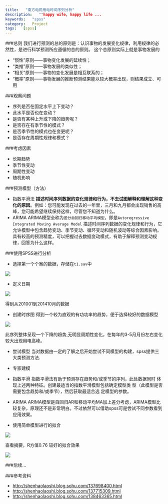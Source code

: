 ```yaml
---
title:   "南方电网用电时间序列分析"
description:   ""happy wife, happy life ...
keywords:   "spss"
category:   Project
tags:   [spss] 
---
```




###总则
我们进行预测的总的原则是：认识事物的发展变化规律，利用规律的必然性，是进行科学预测所应遵循的总的原则。
这个总原则实际上就是事物发展的

-  “惯性”原则——事物变化发展的延续性；
-  “类推”原则——事物发展的类似性；
-  “相关”原则——事物的变化发展是相互联系的；
-  “概率”原则——事物发展的推断预测结果能以较大概率出现，则结果成立、可用

<!--more-->

###观察问题
- 序列是否在固定水平上下变动？
- 此水平是否也在变动？
- 是否有某种上升或下降的趋势呢？
- 是否存在有季节性的模式？
- 是否季节性的模式也在变更呢？
- 是否存在周期性规律和模式？

###考虑因素
- 长期趋势
- 季节性变动
- 周期性变动
- 随机影响

###预测模型（方法）
- 指数平滑法
**描述时间序列数据的变化规律和行为，不去试图解释和理解这种变化的原因**。例如：您可能发现在过去的一年里，三月和九月都会出现销售的高峰，您可能希望继续保持这样，尽管您不知道为什么。
- ARIMA
ARIMA模型全称为`差分自回归移动平均模型`，即是`Autoregressive Integrated Moving Average Model`
描述时间序列数据的变化规律和行为，它允许模型中包含趋势变动、季节变动、循环变动和随机波动等综合因素影响。具有较高的预测精度，可以把握过去数据变动模式，有助于解释预测变动规律，回答为什么这样。

###使用SPSS进行分析
- 选择第一个个案的数据，存储在`t1.sav`中

![](http://needpp.qiniudn.com/2014/11/06/ac33f891-65c1-11e4-a7aa-91dc75eb35eb.png)

- 定义日期

![](http://needpp.qiniudn.com/2014/11/06/ac3368a1-65c1-11e4-88e8-099ee4498c3d.png)

得到从201001到201410月的数据

- 创建时序图
得到一个较为直观的有功功率的趋势，便于选择较好的数据模型

![](http://needpp.qiniudn.com/2014/11/06/ac7fcaee-65c1-11e4-8d23-099ee4498c3d.png)

此序列整体呈现一个下降的趋势,无明显周期性变化，在每年的3-5月月份左右变化较大出现用电高峰。

- 尝试模型
当对数据由一定的了解之后开始尝试不同模型的构建，spss提供三大类预测方法.
 - 专家建模
 - 指数平滑
 指数平滑法有助于预测存在趋势和/或季节的序列，此处数据同时 体现上述两种特征。创建最适当的指数平滑模型包括确定模型类 型（此模型是否需要包含趋势和/或季节），然后获取最适合选 定模型的参数。
 - ARIMA
 ARIMA模型是自回归AR和移动平均MA加上差分考虑，ARIMA模型比较复杂，原理还不是非常明白。不过依然可以借助spss可是尝试不同参数看到应用效果。

- 使用简单模型进行的拟合

![](http://needpp.qiniudn.com/2014/11/06/ac5b2680-65c1-11e4-8ea6-099ee4498c3d.png)

查看摘要，R方值0.76 较好的拟合效果

![](http://needpp.qiniudn.com/2014/11/06/cf46fa82-65c1-11e4-abb4-91dc75eb35eb.png)


###后续...




###参考资料
- http://shenhaolaoshi.blog.sohu.com/137698400.html
- http://shenhaolaoshi.blog.sohu.com/137715309.html
- http://shenhaolaoshi.blog.sohu.com/138463365.html



